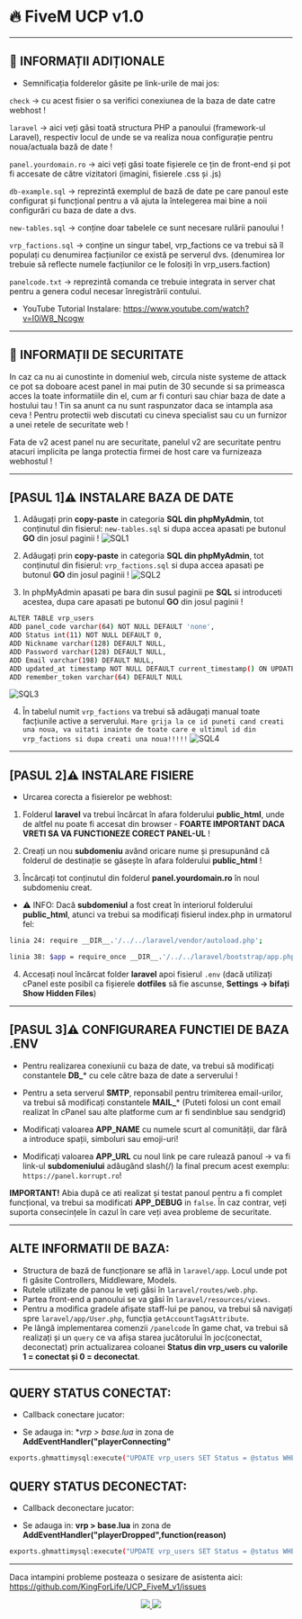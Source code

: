 # 🔥 **FiveM UCP v1.0**

---

## 🤔 **INFORMAȚII ADIȚIONALE**

- Semnificația folderelor găsite pe link-urile de mai jos:

`check` -> cu acest fisier o sa verifici conexiunea de la baza de date catre webhost !

`laravel` ->  aici veți găsi toată structura PHP a panoului (framework-ul Laravel), respectiv locul de unde se va realiza noua configurație pentru noua/actuala bază de date !

`panel.yourdomain.ro` ->  aici veți găsi toate fișierele ce țin de front-end și pot fi accesate de către vizitatori (imagini, fisierele .css și .js)

`db-example.sql` ->  reprezintă exemplul de bază de date pe care panoul este configurat și funcțional pentru a vă ajuta la întelegerea mai bine a noii configurări cu baza de date a dvs.

`new-tables.sql` ->  conține doar tabelele ce sunt necesare rulării panoului !

`vrp_factions.sql` ->  conține un singur tabel, vrp_factions ce va trebui să îl populați cu denumirea facțiunilor ce există pe serverul dvs. (denumirea lor trebuie să reflecte numele facțiunilor ce le folosiți în vrp_users.faction)

`panelcode.txt` ->  reprezintă comanda ce trebuie integrata in server chat pentru a genera codul necesar înregistrării contului.

- YouTube Tutorial Instalare: https://www.youtube.com/watch?v=I0iW8_Ncogw

---

## 🤔 **INFORMAȚII DE SECURITATE**

In caz ca nu ai cunostinte in domeniul web, circula niste systeme de attack ce pot sa doboare acest panel in mai putin de 30 secunde si sa primeasca acces la toate informatiile din el, cum ar fi conturi sau chiar baza de date a hostului tau !
Tin sa anunt ca nu sunt raspunzator daca se intampla asa ceva !
Pentru protectii web discutati cu cineva specialist sau cu un furnizor a unei retele de securitate web !

Fata de v2 acest panel nu are securitate, panelul v2 are securitate pentru atacuri implicita pe langa protectia firmei de host care va furnizeaza webhostul !

---

## [PASUL 1]⚠️ **INSTALARE BAZA DE DATE**

1. Adăugați prin **copy-paste** in categoria **SQL din phpMyAdmin**, tot conținutul din fisierul: `new-tables.sql` si dupa accea apasati pe butonul **GO** din josul paginii !
![SQL1](https://imgur.com/FnkG630.png)

2. Adăugați prin **copy-paste** in categoria **SQL din phpMyAdmin**, tot conținutul din fisierul: `vrp_factions.sql` si dupa accea apasati pe butonul **GO** din josul paginii !
![SQL2](https://imgur.com/nA9yE5O.png)

3. In phpMyAdmin apasati pe bara din susul paginii pe **SQL** si introduceti acestea, dupa care apasati pe butonul **GO** din josul paginii !
```bash
ALTER TABLE vrp_users
ADD panel_code varchar(64) NOT NULL DEFAULT 'none',
ADD Status int(11) NOT NULL DEFAULT 0,
ADD Nickname varchar(128) DEFAULT NULL,
ADD Password varchar(128) DEFAULT NULL,
ADD Email varchar(198) DEFAULT NULL,
ADD updated_at timestamp NOT NULL DEFAULT current_timestamp() ON UPDATE current_timestamp(),
ADD remember_token varchar(64) DEFAULT NULL
```
![SQL3](https://imgur.com/ztlHiK7.png)

4. În tabelul numit `vrp_factions` va trebui să adăugați manual toate facțiunile active a serverului.
`Mare grija la ce id puneti cand creati una noua, va uitati inainte de toate care e ultimul id din vrp_factions si dupa creati una noua!!!!!`
![SQL4](https://imgur.com/0J1txsk.png)

---

## [PASUL 2]⚠️ **INSTALARE FISIERE**

- Urcarea corecta a fisierelor pe webhost:
1. Folderul **laravel** va trebui încărcat în afara folderului **public_html**, unde de altfel nu poate fi accesat din browser - **FOARTE IMPORTANT DACA VRETI SA VA FUNCTIONEZE CORECT PANEL-UL** !

2. Creați un nou **subdomeniu** având oricare nume și presupunând că folderul de destinație se găsește în afara folderului **public_html** !

3. Încărcați tot conținutul din folderul **panel.yourdomain.ro** în noul subdomeniu creat.

- ⚠️ INFO:
Dacă **subdomeniul** a fost creat în interiorul folderului **public_html**, atunci va trebui sa modificați fisierul index.php in urmatorul fel:
```bash
linia 24: require __DIR__.'/../../laravel/vendor/autoload.php';
```

```bash
linia 38: $app = require_once __DIR__.'/../../laravel/bootstrap/app.php';
```

4. Accesați noul încărcat folder **laravel** apoi fisierul `.env` (dacă utilizați cPanel este posibil ca fișierele **dotfiles** să fie ascunse, **Settings -> bifați Show Hidden Files**)

---

## [PASUL 3]⚠️ **CONFIGURAREA FUNCTIEI DE BAZA .ENV**

- Pentru realizarea conexiunii cu baza de date, va trebui să modificați constantele **DB_*** cu cele către baza de date a serverului !

- Pentru a seta serverul **SMTP**, reponsabil pentru trimiterea email-urilor, va trebui să modificați constantele **MAIL_*** (Puteti folosi un cont email realizat în cPanel sau alte platforme cum ar fi sendinblue sau sendgrid)

- Modificați valoarea **APP_NAME** cu numele scurt al comunității, dar fără a introduce spații, simboluri sau emoji-uri!

- Modificați valoarea **APP_URL** cu noul link pe care rulează panoul -> va fi link-ul **subdomeniului** adăugând slash(/) la final precum acest exemplu: `https://panel.korrupt.ro`!

**IMPORTANT!** Abia după ce ati realizat și testat panoul pentru a fi complet funcțional, va trebui sa modificati **APP_DEBUG** in `false`. În caz contrar, veți suporta consecințele în cazul în care veți avea probleme de securitate.

---

## ALTE INFORMATII DE BAZA:
* Structura de bază de funcționare se află in `laravel/app`. Locul unde pot fi găsite Controllers, Middleware, Models.
* Rutele utilizate de panou le veți găsi în `laravel/routes/web.php`.
* Partea front-end a panoului se va găsi în `laravel/resources/views`.
* Pentru a modifica gradele afișate staff-lui pe panou, va trebui să navigați spre `laravel/app/User.php`, funcția `getAccountTagsAttribute`.
* Pe lângă implementarea comenzii `/panelcode` în game chat, va trebui să realizați și un `query` ce va afișa starea jucătorului în joc(conectat, deconectat) prin actualizarea coloanei **Status din vrp_users cu valorile 1 = conectat și 0 = deconectat**.

---

## QUERY STATUS CONECTAT:

- Callback conectare jucator:
* Se adauga in: **vrp > base.lua* in zona de **AddEventHandler("playerConnecting"**
```bash
exports.ghmattimysql:execute("UPDATE vrp_users SET Status = @status WHERE id = @user_id", {user_id = user_id, status = 1}, function()end)
```

## QUERY STATUS DECONECTAT:

- Callback deconectare jucator:
* Se adauga in: **vrp > base.lua** in zona de **AddEventHandler("playerDropped",function(reason)**
```bash
exports.ghmattimysql:execute("UPDATE vrp_users SET Status = @status WHERE id = @user_id", {user_id = user_id, status = 0}, function()end)
```

---

Daca intampini probleme posteaza o sesizare de asistenta aici: https://github.com/KingForLife/UCP_FiveM_v1/issues

<p align="center">
  <a href="https://github.com/KingForLife/UCP_FiveM_v1/issues">
    <img src="https://img.shields.io/github/issues/KingForLife/UCP_FiveM_v1?color=0088ff&style=for-the-badge&logo=github"/>
  </a>
  <a href="https://github.com/KingForLife/UCP_FiveM_v1/pulls">
    <img src="https://img.shields.io/github/issues-pr/KingForLife/UCP_FiveM_v1?color=0088ff&style=for-the-badge&logo=github""/>
  </a>
</p>
